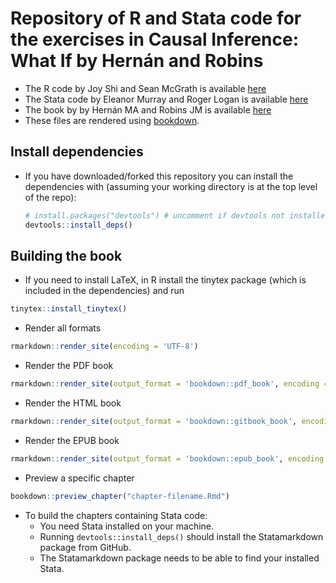 # Repository of R and Stata code for the exercises in Causal Inference: What If by Hernán and Robins

- The R code by Joy Shi and Sean McGrath is available [here](https://cdn1.sph.harvard.edu/wp-content/uploads/sites/1268/1268/20/Rcode_CIpart2.zip)
- The Stata code by Eleanor Murray and Roger Logan is available [here](https://cdn1.sph.harvard.edu/wp-content/uploads/sites/1268/2019/11/stata_part2.zip) 
- The book by by Hernán MA and Robins JM is available [here](https://www.hsph.harvard.edu/miguel-hernan/causal-inference-book/) 
- These files are rendered using [bookdown](https://bookdown.org/).

## Install dependencies
- If you have downloaded/forked this repository you can install the dependencies with (assuming your working directory is at the top level of the repo):
    ```r
    # install.packages("devtools") # uncomment if devtools not installed
    devtools::install_deps()
    ```

## Building the book

- If you need to install LaTeX, in R install the tinytex package (which is included in the dependencies) and run
``` r
tinytex::install_tinytex()
```

- Render all formats
```r
rmarkdown::render_site(encoding = 'UTF-8')
```

- Render the PDF book
``` r
rmarkdown::render_site(output_format = 'bookdown::pdf_book', encoding = 'UTF-8')
```

- Render the HTML book
``` r
rmarkdown::render_site(output_format = 'bookdown::gitbook_book', encoding = 'UTF-8')
```

- Render the EPUB book
```r
rmarkdown::render_site(output_format = 'bookdown::epub_book', encoding = 'UTF-8')
```

- Preview a specific chapter
``` r
bookdown::preview_chapter("chapter-filename.Rmd")
```

- To build the chapters containing Stata code:
  - You need Stata installed on your machine.
  - Running `devtools::install_deps()` should install the Statamarkdown package from GitHub.
  - The Statamarkdown package needs to be able to find your installed Stata.
